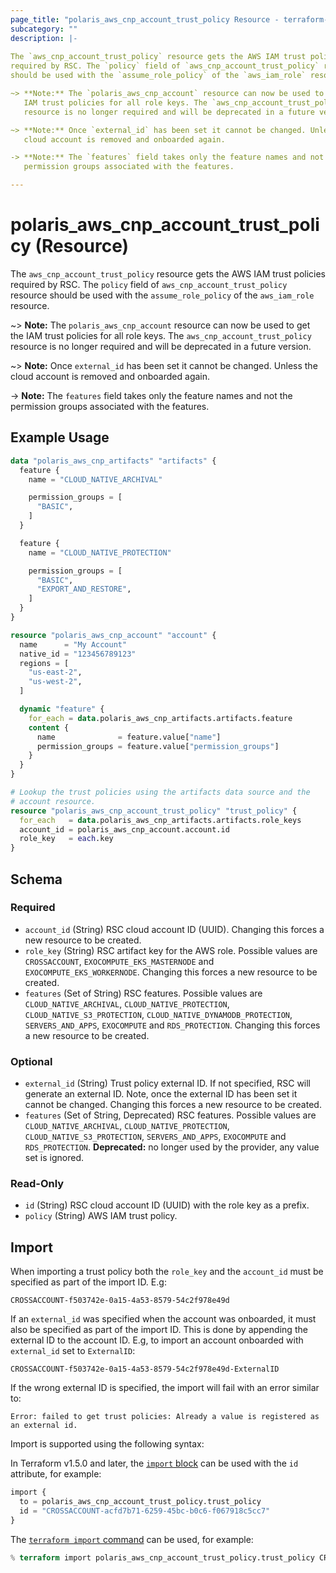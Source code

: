 ```yaml
---
page_title: "polaris_aws_cnp_account_trust_policy Resource - terraform-provider-polaris"
subcategory: ""
description: |-
  
The `aws_cnp_account_trust_policy` resource gets the AWS IAM trust policies
required by RSC. The `policy` field of `aws_cnp_account_trust_policy` resource
should be used with the `assume_role_policy` of the `aws_iam_role` resource.

~> **Note:** The `polaris_aws_cnp_account` resource can now be used to get the
   IAM trust policies for all role keys. The `aws_cnp_account_trust_policy`
   resource is no longer required and will be deprecated in a future version.

~> **Note:** Once `external_id` has been set it cannot be changed. Unless the
   cloud account is removed and onboarded again.

-> **Note:** The `features` field takes only the feature names and not the
   permission groups associated with the features.

---
```


# polaris_aws_cnp_account_trust_policy (Resource)


The `aws_cnp_account_trust_policy` resource gets the AWS IAM trust policies
required by RSC. The `policy` field of `aws_cnp_account_trust_policy` resource
should be used with the `assume_role_policy` of the `aws_iam_role` resource.

~> **Note:** The `polaris_aws_cnp_account` resource can now be used to get the
   IAM trust policies for all role keys. The `aws_cnp_account_trust_policy`
   resource is no longer required and will be deprecated in a future version.

~> **Note:** Once `external_id` has been set it cannot be changed. Unless the
   cloud account is removed and onboarded again.

-> **Note:** The `features` field takes only the feature names and not the
   permission groups associated with the features.



## Example Usage

```terraform
data "polaris_aws_cnp_artifacts" "artifacts" {
  feature {
    name = "CLOUD_NATIVE_ARCHIVAL"

    permission_groups = [
      "BASIC",
    ]
  }

  feature {
    name = "CLOUD_NATIVE_PROTECTION"

    permission_groups = [
      "BASIC",
      "EXPORT_AND_RESTORE",
    ]
  }
}

resource "polaris_aws_cnp_account" "account" {
  name      = "My Account"
  native_id = "123456789123"
  regions = [
    "us-east-2",
    "us-west-2",
  ]

  dynamic "feature" {
    for_each = data.polaris_aws_cnp_artifacts.artifacts.feature
    content {
      name              = feature.value["name"]
      permission_groups = feature.value["permission_groups"]
    }
  }
}

# Lookup the trust policies using the artifacts data source and the
# account resource.
resource "polaris_aws_cnp_account_trust_policy" "trust_policy" {
  for_each   = data.polaris_aws_cnp_artifacts.artifacts.role_keys
  account_id = polaris_aws_cnp_account.account.id
  role_key   = each.key
}
```


## Schema

### Required

- `account_id` (String) RSC cloud account ID (UUID). Changing this forces a new resource to be created.
- `role_key` (String) RSC artifact key for the AWS role. Possible values are `CROSSACCOUNT`, `EXOCOMPUTE_EKS_MASTERNODE` and `EXOCOMPUTE_EKS_WORKERNODE`. Changing this forces a new resource to be created.
- `features` (Set of String) RSC features. Possible values are `CLOUD_NATIVE_ARCHIVAL`, `CLOUD_NATIVE_PROTECTION`, `CLOUD_NATIVE_S3_PROTECTION`, `CLOUD_NATIVE_DYNAMODB_PROTECTION`, `SERVERS_AND_APPS`, `EXOCOMPUTE` and `RDS_PROTECTION`. Changing this forces a new resource to be created.

### Optional

- `external_id` (String) Trust policy external ID. If not specified, RSC will generate an external ID. Note, once the external ID has been set it cannot be changed. Changing this forces a new resource to be created.
- `features` (Set of String, Deprecated) RSC features. Possible values are `CLOUD_NATIVE_ARCHIVAL`, `CLOUD_NATIVE_PROTECTION`, `CLOUD_NATIVE_S3_PROTECTION`, `SERVERS_AND_APPS`, `EXOCOMPUTE` and `RDS_PROTECTION`. **Deprecated:** no longer used by the provider, any value set is ignored.

### Read-Only

- `id` (String) RSC cloud account ID (UUID) with the role key as a prefix.
- `policy` (String) AWS IAM trust policy.

## Import

When importing a trust policy both the `role_key` and the `account_id` must be specified as part of the import ID. E.g:
```text
CROSSACCOUNT-f503742e-0a15-4a53-8579-54c2f978e49d
```

If an `external_id` was specified when the account was onboarded, it must also be specified as part of the import ID.
This is done by appending the external ID to the account ID. E.g, to import an account onboarded with `external_id` set
to `ExternalID`:
```text
CROSSACCOUNT-f503742e-0a15-4a53-8579-54c2f978e49d-ExternalID
```

If the wrong external ID is specified, the import will fail with an error similar to:
```text
Error: failed to get trust policies: Already a value is registered as an external id.
```

Import is supported using the following syntax:


In Terraform v1.5.0 and later, the [`import` block](https://developer.hashicorp.com/terraform/language/import) can be used with the `id` attribute, for example:

```terraform
import {
  to = polaris_aws_cnp_account_trust_policy.trust_policy
  id = "CROSSACCOUNT-acfd7b71-6259-45bc-b0c6-f067918c5cc7"
}
```



The [`terraform import` command](https://developer.hashicorp.com/terraform/cli/commands/import) can be used, for example:

```terraform
% terraform import polaris_aws_cnp_account_trust_policy.trust_policy CROSSACCOUNT-acfd7b71-6259-45bc-b0c6-f067918c5cc7
```


